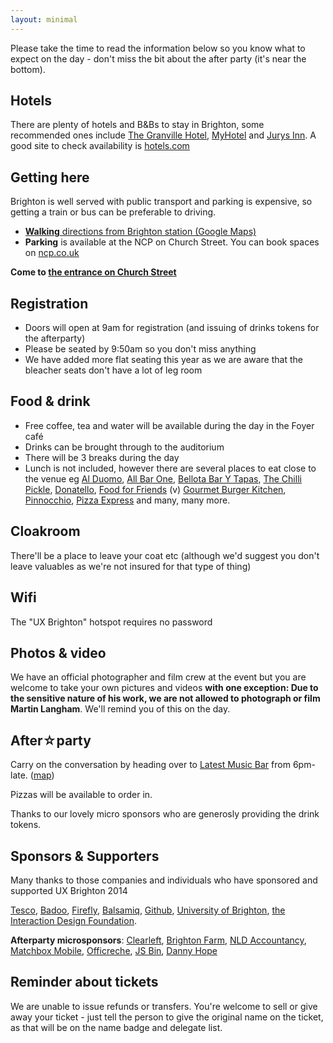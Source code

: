 ```yaml
---
layout: minimal
---
```


Please take the time to read the information below so you know what to expect on the day - don't miss the bit about the after party (it's near the bottom).

## Hotels

There are plenty of hotels and B&Bs to stay in Brighton, some
recommended ones include [The Granville Hotel](http://www.granvillehotel.co.uk/ ""), [MyHotel](http://www.myhotels.com/my-hotel-brighton/index.html?gclid=CPmL7vey6MECFcrKtAodAXAApw "") and [Jurys Inn](http://www.jurysinns.com/hotels/brighton/ ""). A good site to check availability
is [hotels.com](http://www.hotels.com/ "")

## Getting here

Brighton is well served with public transport and parking is expensive, so getting a train or bus can be preferable to driving.

- [**Walking** directions from Brighton station (Google Maps)](http://goo.gl/vb4RJi "")
- **Parking** is available at the NCP on Church Street. You can book spaces on [ncp.co.uk](http://www.ncp.co.uk/find-a-car-park/car-parks/brighton-theatre/ "")

**Come to [the entrance on Church Street](http://brightondome.org/your_visit/ "")**

## Registration

- Doors will open at 9am for registration (and issuing of drinks tokens for the afterparty)
- Please be seated by 9:50am so you don't miss anything
- We have added more flat seating this year as we are aware that the bleacher seats don't have a lot of leg room

## Food & drink

- Free coffee, tea and water will be available during the day in the Foyer café
- Drinks can be brought through to the auditorium
- There will be 3 breaks during the day
- Lunch is not included, however there are several places to eat close to the venue eg [Al Duomo](http://alduomo.co.uk/), [All Bar One](http://www.allbarone.co.uk/all-bar-one-brighton/food/), [Bellota Bar Y Tapas](http://www.bellotabrighton.co.uk/), [The Chilli Pickle](http://thechillipickle.com/restaurant/), [Donatello](http://www.donatello.co.uk/), [Food for Friends](http://www.foodforfriends.com/) (v) [Gourmet Burger Kitchen](http://www.gbk.co.uk/location/brighton), [Pinnocchio](http://www.pinocchio.co.uk/), [Pizza Express](http://www.pizzaexpress.com/visit-a-restaurant/restaurant/brighton-jubilee-street/) and many, many more.

## Cloakroom

There'll be a place to leave your coat etc (although we'd suggest you don't leave valuables as we're not insured for that type of thing)

## Wifi

The "UX Brighton" hotspot requires no password

## Photos & video

We have an official photographer and film crew at the event but you are welcome to take your own pictures and videos **with one exception: Due to the sensitive nature of his work, we are not allowed to photograph or film Martin Langham**. We'll remind you of this on the day.

## After☆party

Carry on the conversation by heading over to [Latest Music Bar](http://thelatest.co.uk/musicbar/brighton-party-wedding-venue) from 6pm-late. ([map](http://goo.gl/hrIsjo ""))

Pizzas will be available to order in.

Thanks to our lovely micro sponsors who are generosly providing the drink tokens.

## Sponsors & Supporters

Many thanks to those companies and individuals who have sponsored and
supported UX Brighton 2014

[Tesco](http://tesco.com ""), [Badoo](http://badoo.com ""), [Firefly](http://fireflylearning.com ""), [Balsamiq](http://balsamiq.com ""), [Github](http://github.com ""), [University of Brighton](http://brighton.ac.uk ""), [the Interaction Design Foundation](http://www.interaction-design.org/ "").

**Afterparty microsponsors**: [Clearleft](http://clearleft.com),
[Brighton Farm](http://brightonfarm.com),
[NLD Accountancy](http://nldaccountancy.com),
[Matchbox Mobile](http://matchboxmobile.com/),
[Officreche](http://officreche.com/), 
[JS Bin](http://jsbin.com),
[Danny Hope](http://dannyhope.co.uk)

## Reminder about tickets

We are unable to issue refunds or transfers. You're welcome to sell or give away your ticket - just tell the person to give the original name on the ticket, as that will be on the name badge and delegate list.

